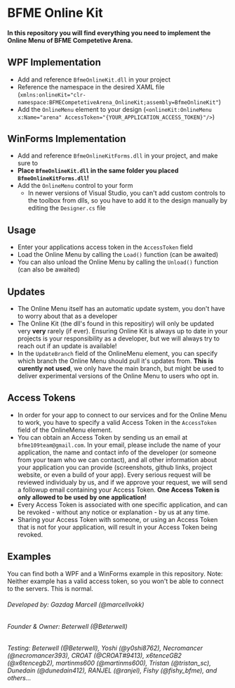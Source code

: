 # BFME Online Kit

#### In this repository you will find everything you need to implement the Online Menu of BFME Competetive Arena.

## WPF Implementation
- Add and reference `BfmeOnlineKit.dll` in your project
- Reference the namespace in the desired XAML file (`xmlns:onlineKit="clr-namespace:BFMECompetetiveArena_OnlineKit;assembly=BfmeOnlineKit"`)
- Add the `OnlineMenu` element to your design (`<onlineKit:OnlineMenu x:Name="arena" AccessToken="{YOUR_APPLICATION_ACCESS_TOKEN}"/>`)

## WinForms Implementation
- Add and reference `BfmeOnlineKitForms.dll` in your project, and make sure to
- **Place `BfmeOnlineKit.dll` in the same folder you placed `BfmeOnlineKitForms.dll`!**
- Add the `OnlineMenu` control to your form
  - In newer versions of Visual Studio, you can't add custom controls to the toolbox from dlls, so you have to add it to the design manually by editing the `Designer.cs` file

 ## Usage
 - Enter your applications access token in the `AccessToken` field
 - Load the Online Menu by calling the `Load()` function (can be awaited)
 - You can also unload the Online Menu by calling the `Unload()` function (can also be awaited)

## Updates
- The Online Menu itself has an automatic update system, you don't have to worry about that as a developer
- The Online Kit (the dll's found in this repositiry) will only be updated very **very** rarely (if ever). Ensuring Online Kit is always up to date in your projects is your responsibility as a developer, but we will always try to reach out if an update is available!
- In the `UpdateBranch` field of the OnlineMenu element, you can specify which branch the Online Menu should pull it's updates from. **This is curently not used**, we only have the main branch, but might be used to deliver experimental versions of the Online Menu to users who opt in.

## Access Tokens
- In order for your app to connect to our services and for the Online Menu to work, you have to specify a valid Access Token in the `AccessToken` field of the OnlineMenu element.
- You can obtain an Access Token by sending us an email at `bfme109team@gmail.com`. In your email, please include the name of your application, the name and contact info of the developer (or someone from your team who we can contact), and all other information about your application you can provide (screenshots, github links, project website, or even a build of your app). Every serious request will be reviewed individualy by us, and if we approve your request, we will send a followup email containing your Access Token. **One Access Token is only allowed to be used by one application!**
- Every Access Token is associated with one specific application, and can be revoked - without any notice or explanation - by us at any time.
- Sharing your Access Token with someone, or using an Access Token that is not for your application, will result in your Access Token being revoked.

## Examples
You can find both a WPF and a WinForms example in this repository.
Note: Neither example has a valid access token, so you won't be able to connect to the servers. This is normal.

###### Developed by: Gazdag Marcell (@marcellvokk)
###### Founder & Owner: Beterwell (@Beterwell)
###### Testing: Beterwell (@Beterwell), Yoshi (@y0shi8762), Necromancer (@necromancer393), CROAT (@CROAT#9413), x6tenceGB2 (@x6tencegb2), martinms600 (@martinms600), Tristan (@tristan_sc), Dunedain (@dunedain412), RANJEL (@ranjel), Fishy (@fishy_bfme), and others...
